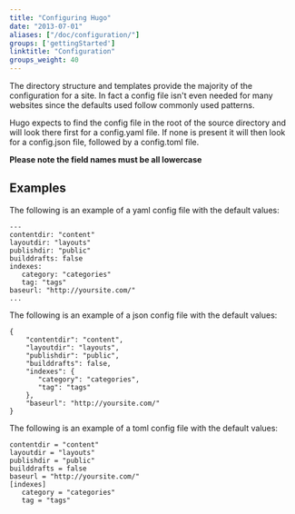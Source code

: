 ```yaml
---
title: "Configuring Hugo"
date: "2013-07-01"
aliases: ["/doc/configuration/"]
groups: ['gettingStarted']
linktitle: "Configuration"
groups_weight: 40
---
```


The directory structure and templates provide the majority of the
configuration for a site. In fact a config file isn't even needed for many websites
since the defaults used follow commonly used patterns.

Hugo expects to find the config file in the root of the source directory and
will look there first for a config.yaml file. If none is present it will
then look for a config.json file, followed by a config.toml file.

**Please note the field names must be all lowercase**

## Examples

The following is an example of a yaml config file with the default values:

    ---
    contentdir: "content"
    layoutdir: "layouts"
    publishdir: "public"
    builddrafts: false
    indexes:
       category: "categories"
       tag: "tags"
    baseurl: "http://yoursite.com/"
    ...


The following is an example of a json config file with the default values:

    {
        "contentdir": "content",
        "layoutdir": "layouts",
        "publishdir": "public",
        "builddrafts": false,
        "indexes": {
           "category": "categories",
           "tag": "tags"
        },
        "baseurl": "http://yoursite.com/"
    }


The following is an example of a toml config file with the default values:

    contentdir = "content"
    layoutdir = "layouts"
    publishdir = "public"
    builddrafts = false
    baseurl = "http://yoursite.com/"
    [indexes]
       category = "categories"
       tag = "tags"

